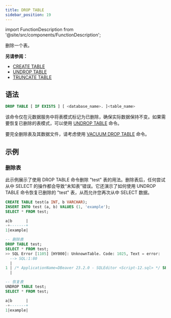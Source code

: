 ```yaml
---
title: DROP TABLE
sidebar_position: 19
---
```

import FunctionDescription from '@site/src/components/FunctionDescription';

<FunctionDescription description="引入或更新于：v1.2.155"/>

删除一个表。

**另请参阅：**

- [CREATE TABLE](./10-ddl-create-table.md)
- [UNDROP TABLE](./21-ddl-undrop-table.md)
- [TRUNCATE TABLE](40-ddl-truncate-table.md)

## 语法

```sql
DROP TABLE [ IF EXISTS ] [ <database_name>. ]<table_name>
```

该命令仅在元数据服务中将表模式标记为已删除，确保实际数据保持不变。如果需要恢复已删除的表模式，可以使用 [UNDROP TABLE](./21-ddl-undrop-table.md) 命令。

要完全删除表及其数据文件，请考虑使用 [VACUUM DROP TABLE](91-vacuum-drop-table.md) 命令。

## 示例

### 删除表

此示例展示了使用 DROP TABLE 命令删除 "test" 表的用法。删除表后，任何尝试从中 SELECT 的操作都会导致“未知表”错误。它还演示了如何使用 UNDROP TABLE 命令恢复已删除的 "test" 表，从而允许您再次从中 SELECT 数据。

```sql
CREATE TABLE test(a INT, b VARCHAR);
INSERT INTO test (a, b) VALUES (1, 'example');
SELECT * FROM test;

a|b      |
-+-------+
1|example|

-- 删除表
DROP TABLE test;
SELECT * FROM test;
>> SQL Error [1105] [HY000]: UnknownTable. Code: 1025, Text = error: 
  --> SQL:1:80
  |
1 | /* ApplicationName=DBeaver 23.2.0 - SQLEditor <Script-12.sql> */ SELECT * FROM test
  |                                                                                ^^^^ Unknown table `default`.`test` in catalog 'default'

-- 恢复表
UNDROP TABLE test;
SELECT * FROM test;

a|b      |
-+-------+
1|example|
```